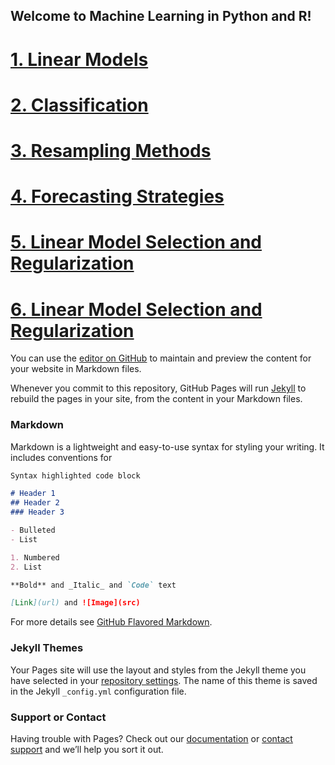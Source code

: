 ## Welcome to Machine Learning in Python and R!

# [1. Linear Models](https://euler777.github.io/LinearModels.github.io/)

# [2. Classification](https://euler777.github.io/Classification.github.io/)

# [3. Resampling Methods](https://euler777.github.io/ResamplingMethods.github.io/)

# [4. Forecasting Strategies](https://euler777.github.io/ForecastingStrategies.github.io/)

# [5. Linear Model Selection and Regularization](https://euler777.github.io/LinModSelectionRegularization.github.io/)

# [6. Linear Model Selection and Regularization](https://euler777.github.io/TreeBasedMethods.github.io/)

You can use the [editor on GitHub](https://github.com/euler777/euler777.github.io/edit/master/README.md) to maintain and preview the content for your website in Markdown files.

Whenever you commit to this repository, GitHub Pages will run [Jekyll](https://jekyllrb.com/) to rebuild the pages in your site, from the content in your Markdown files.

### Markdown

Markdown is a lightweight and easy-to-use syntax for styling your writing. It includes conventions for

```markdown
Syntax highlighted code block

# Header 1
## Header 2
### Header 3

- Bulleted
- List

1. Numbered
2. List

**Bold** and _Italic_ and `Code` text

[Link](url) and ![Image](src)
```

For more details see [GitHub Flavored Markdown](https://guides.github.com/features/mastering-markdown/).

### Jekyll Themes

Your Pages site will use the layout and styles from the Jekyll theme you have selected in your [repository settings](https://github.com/euler777/euler777.github.io/settings). The name of this theme is saved in the Jekyll `_config.yml` configuration file.

### Support or Contact

Having trouble with Pages? Check out our [documentation](https://help.github.com/categories/github-pages-basics/) or [contact support](https://github.com/contact) and we’ll help you sort it out.
